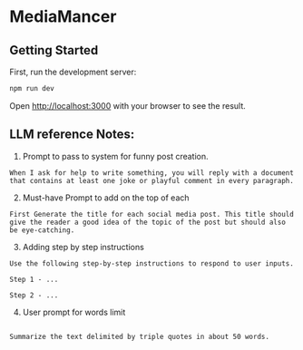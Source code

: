 # MediaMancer
## Getting Started

First, run the development server:

```bash
npm run dev
```

Open [http://localhost:3000](http://localhost:3000) with your browser to see the result.

## LLM reference Notes:
1. Prompt to pass to system for funny post creation.
```
When I ask for help to write something, you will reply with a document that contains at least one joke or playful comment in every paragraph.
```

2. Must-have Prompt to add on the top of each
```
First Generate the title for each social media post. This title should give the reader a good idea of the topic of the post but should also be eye-catching.
```

3. Adding step by step instructions
```
Use the following step-by-step instructions to respond to user inputs.

Step 1 - ...

Step 2 - ...
```

4. User prompt for words limit
```

Summarize the text delimited by triple quotes in about 50 words.

